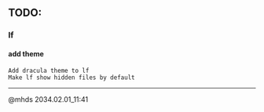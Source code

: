 ## TODO:
### lf
#### add theme

    Add dracula theme to lf
    Make lf show hidden files by default

---

@mhds 2034.02.01_11:41

